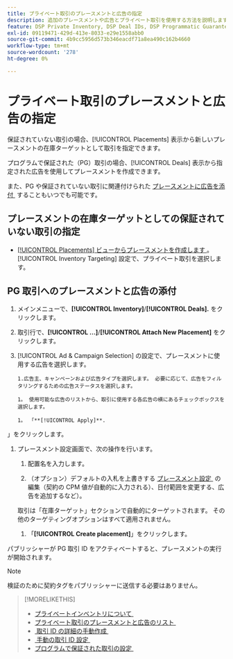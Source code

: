 ```yaml
---
title: プライベート取引のプレースメントと広告の指定
description: 追加のプレースメントや広告とプライベート取引を使用する方法を説明します。
feature: DSP Private Inventory, DSP Deal IDs, DSP Programmatic Guaranteed Deals
exl-id: 09119471-429d-413e-8033-e29e1558abb0
source-git-commit: 4b9cc5956d573b346eacdf71a8ea490c162b4660
workflow-type: tm+mt
source-wordcount: '278'
ht-degree: 0%

---
```


# プライベート取引のプレースメントと広告の指定

保証されていない取引の場合、[!UICONTROL Placements] 表示から新しいプレースメントの在庫ターゲットとして取引を指定できます。

プログラムで保証された（PG）取引の場合、[!UICONTROL Deals] 表示から指定された広告を使用してプレースメントを作成できます。

また、PG や保証されていない取引に関連付けられた [&#x200B; プレースメントに広告を添付 &#x200B;](/help/dsp/campaign-management/ads/ad-attach-to-placement.md) することもいつでも可能です。

## プレースメントの在庫ターゲットとしての保証されていない取引の指定

* [[!UICONTROL Placements] ビューからプレースメントを作成します &#x200B;](/help/dsp/campaign-management/placements/placement-create.md)。 [!UICONTROL Inventory Targeting] 設定で、プライベート取引を選択します。

## PG 取引へのプレースメントと広告の添付

1. メインメニューで、**[!UICONTROL Inventory]**/**[!UICONTROL Deals].** をクリックします。

1. 取引行で、**[!UICONTROL ...]**/**[!UICONTROL Attach New Placement]** をクリックします。

1. [!UICONTROL Ad & Campaign Selection] の設定で、プレースメントに使用する広告を選択します。

       1.広告主、キャンペーンおよび広告タイプを選択します。 必要に応じて、広告をフィルタリングするための広告ステータスを選択します。
       
       1。 使用可能な広告のリストから、取引に使用する各広告の横にあるチェックボックスを選択します。
       
       1。 「**[!UICONTROL Apply]**.
」をクリックします。   
   1. プレースメント設定画面で、次の操作を行います。

      1. 配置名を入力します。

      1. （オプション）デフォルトの入札を上書きする [&#x200B; プレースメント設定 &#x200B;](/help/dsp/campaign-management/placements/placement-settings.md) の編集（契約の CPM 値が自動的に入力される）、日付範囲を変更する、広告を追加するなど）。

      取引は「在庫ターゲット」セクションで自動的にターゲットされます。 その他のターゲティングオプションはすべて適用されません。

      1. 「**[!UICONTROL Create placement]**」をクリックします。

パブリッシャーが PG 取引 ID をアクティベートすると、プレースメントの実行が開始されます。

>[!NOTE]
>
> 検証のために契約タグをパブリッシャーに送信する必要はありません。

>[!MORELIKETHIS]
>
>* [&#x200B; プライベートインベントリについて &#x200B;](private-inventory-about.md)
>* [&#x200B; プライベート取引のプレースメントと広告のリスト &#x200B;](/help/dsp/inventory/private-deal-view-placements.md)
>* [&#x200B; 取引 ID の詳細の手動作成 &#x200B;](deal-id-create.md)
>* [&#x200B; 手動の取引 ID 設定 &#x200B;](deal-id-settings.md)
>* [&#x200B; プログラムで保証された取引の設定 &#x200B;](programmatic-guaranteed-set-up.md)
